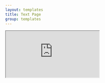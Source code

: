 ```yaml
---
layout: templates
title: Text Page
group: templates
---
```


<iframe class="display-full" src="https://europe-bloombees.appspot.com/privacy-policy"><i class="fa fa-spin fa-spinner"></i></iframe>